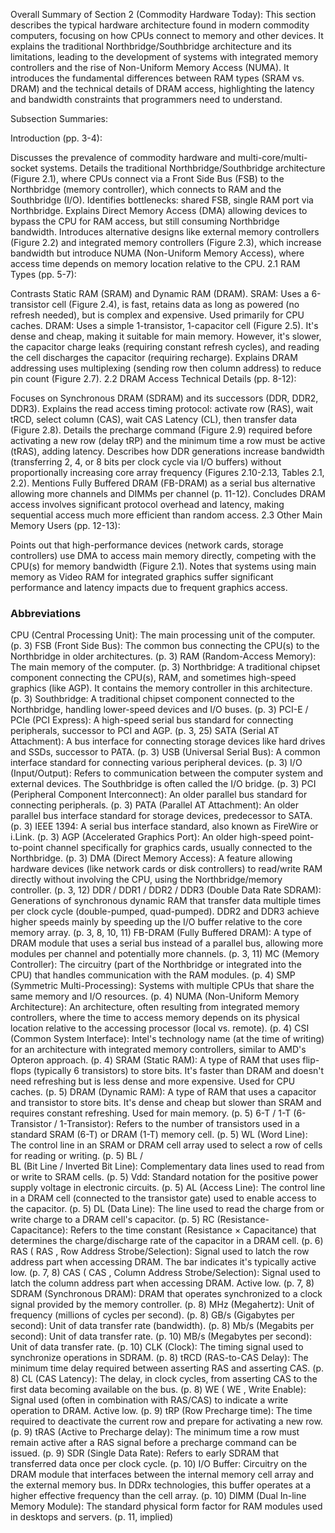 Overall Summary of Section 2 (Commodity Hardware Today):
This section describes the typical hardware architecture found in modern commodity computers, focusing on how CPUs connect to memory and other devices. It explains the traditional Northbridge/Southbridge architecture and its limitations, leading to the development of systems with integrated memory controllers and the rise of Non-Uniform Memory Access (NUMA). It introduces the fundamental differences between RAM types (SRAM vs. DRAM) and the technical details of DRAM access, highlighting the latency and bandwidth constraints that programmers need to understand.

Subsection Summaries:

Introduction (pp. 3-4):

Discusses the prevalence of commodity hardware and multi-core/multi-socket systems.
Details the traditional Northbridge/Southbridge architecture (Figure 2.1), where CPUs connect via a Front Side Bus (FSB) to the Northbridge (memory controller), which connects to RAM and the Southbridge (I/O).
Identifies bottlenecks: shared FSB, single RAM port via Northbridge.
Explains Direct Memory Access (DMA) allowing devices to bypass the CPU for RAM access, but still consuming Northbridge bandwidth.
Introduces alternative designs like external memory controllers (Figure 2.2) and integrated memory controllers (Figure 2.3), which increase bandwidth but introduce NUMA (Non-Uniform Memory Access), where access time depends on memory location relative to the CPU.
2.1 RAM Types (pp. 5-7):

Contrasts Static RAM (SRAM) and Dynamic RAM (DRAM).
SRAM: Uses a 6-transistor cell (Figure 2.4), is fast, retains data as long as powered (no refresh needed), but is complex and expensive. Used primarily for CPU caches.
DRAM: Uses a simple 1-transistor, 1-capacitor cell (Figure 2.5). It's dense and cheap, making it suitable for main memory. However, it's slower, the capacitor charge leaks (requiring constant refresh cycles), and reading the cell discharges the capacitor (requiring recharge).
Explains DRAM addressing uses multiplexing (sending row then column address) to reduce pin count (Figure 2.7).
2.2 DRAM Access Technical Details (pp. 8-12):

Focuses on Synchronous DRAM (SDRAM) and its successors (DDR, DDR2, DDR3).
Explains the read access timing protocol: activate row (RAS), wait tRCD, select column (CAS), wait CAS Latency (CL), then transfer data (Figure 2.8).
Details the precharge command (Figure 2.9) required before activating a new row (delay tRP) and the minimum time a row must be active (tRAS), adding latency.
Describes how DDR generations increase bandwidth (transferring 2, 4, or 8 bits per clock cycle via I/O buffers) without proportionally increasing core array frequency (Figures 2.10-2.13, Tables 2.1, 2.2).
Mentions Fully Buffered DRAM (FB-DRAM) as a serial bus alternative allowing more channels and DIMMs per channel (p. 11-12).
Concludes DRAM access involves significant protocol overhead and latency, making sequential access much more efficient than random access.
2.3 Other Main Memory Users (pp. 12-13):

Points out that high-performance devices (network cards, storage controllers) use DMA to access main memory directly, competing with the CPU(s) for memory bandwidth (Figure 2.1).
Notes that systems using main memory as Video RAM for integrated graphics suffer significant performance and latency impacts due to frequent graphics access.


### Abbreviations
CPU (Central Processing Unit): The main processing unit of the computer. (p. 3)
FSB (Front Side Bus): The common bus connecting the CPU(s) to the Northbridge in older architectures. (p. 3)
RAM (Random-Access Memory): The main memory of the computer. (p. 3)
Northbridge: A traditional chipset component connecting the CPU(s), RAM, and sometimes high-speed graphics (like AGP). It contains the memory controller in this architecture. (p. 3)
Southbridge: A traditional chipset component connected to the Northbridge, handling lower-speed devices and I/O buses. (p. 3)
PCI-E / PCIe (PCI Express): A high-speed serial bus standard for connecting peripherals, successor to PCI and AGP. (p. 3, 25)
SATA (Serial AT Attachment): A bus interface for connecting storage devices like hard drives and SSDs, successor to PATA. (p. 3)
USB (Universal Serial Bus): A common interface standard for connecting various peripheral devices. (p. 3)
I/O (Input/Output): Refers to communication between the computer system and external devices. The Southbridge is often called the I/O bridge. (p. 3)
PCI (Peripheral Component Interconnect): An older parallel bus standard for connecting peripherals. (p. 3)
PATA (Parallel AT Attachment): An older parallel bus interface standard for storage devices, predecessor to SATA. (p. 3)
IEEE 1394: A serial bus interface standard, also known as FireWire or i.Link. (p. 3)
AGP (Accelerated Graphics Port): An older high-speed point-to-point channel specifically for graphics cards, usually connected to the Northbridge. (p. 3)
DMA (Direct Memory Access): A feature allowing hardware devices (like network cards or disk controllers) to read/write RAM directly without involving the CPU, using the Northbridge/memory controller. (p. 3, 12)
DDR / DDR1 / DDR2 / DDR3 (Double Data Rate SDRAM): Generations of synchronous dynamic RAM that transfer data multiple times per clock cycle (double-pumped, quad-pumped). DDR2 and DDR3 achieve higher speeds mainly by speeding up the I/O buffer relative to the core memory array. (p. 3, 8, 10, 11)
FB-DRAM (Fully Buffered DRAM): A type of DRAM module that uses a serial bus instead of a parallel bus, allowing more modules per channel and potentially more channels. (p. 3, 11)
MC (Memory Controller): The circuitry (part of the Northbridge or integrated into the CPU) that handles communication with the RAM modules. (p. 4)
SMP (Symmetric Multi-Processing): Systems with multiple CPUs that share the same memory and I/O resources. (p. 4)
NUMA (Non-Uniform Memory Architecture): An architecture, often resulting from integrated memory controllers, where the time to access memory depends on its physical location relative to the accessing processor (local vs. remote). (p. 4)
CSI (Common System Interface): Intel's technology name (at the time of writing) for an architecture with integrated memory controllers, similar to AMD's Opteron approach. (p. 4)
SRAM (Static RAM): A type of RAM that uses flip-flops (typically 6 transistors) to store bits. It's faster than DRAM and doesn't need refreshing but is less dense and more expensive. Used for CPU caches. (p. 5)
DRAM (Dynamic RAM): A type of RAM that uses a capacitor and transistor to store bits. It's dense and cheap but slower than SRAM and requires constant refreshing. Used for main memory. (p. 5)
6-T / 1-T (6-Transistor / 1-Transistor): Refers to the number of transistors used in a standard SRAM (6-T) or DRAM (1-T) memory cell. (p. 5)
WL (Word Line): The control line in an SRAM or DRAM cell array used to select a row of cells for reading or writing. (p. 5)
BL /  
BL
  (Bit Line / Inverted Bit Line): Complementary data lines used to read from or write to SRAM cells. (p. 5)
Vdd: Standard notation for the positive power supply voltage in electronic circuits. (p. 5)
AL (Access Line): The control line in a DRAM cell (connected to the transistor gate) used to enable access to the capacitor. (p. 5)
DL (Data Line): The line used to read the charge from or write charge to a DRAM cell's capacitor. (p. 5)
RC (Resistance-Capacitance): Refers to the time constant (Resistance × Capacitance) that determines the charge/discharge rate of the capacitor in a DRAM cell. (p. 6)
RAS ( 
RAS
 , Row Address Strobe/Selection): Signal used to latch the row address part when accessing DRAM. The bar indicates it's typically active low. (p. 7, 8)
CAS ( 
CAS
 , Column Address Strobe/Selection): Signal used to latch the column address part when accessing DRAM. Active low. (p. 7, 8)
SDRAM (Synchronous DRAM): DRAM that operates synchronized to a clock signal provided by the memory controller. (p. 8)
MHz (Megahertz): Unit of frequency (millions of cycles per second). (p. 8)
GB/s (Gigabytes per second): Unit of data transfer rate (bandwidth). (p. 8)
Mb/s (Megabits per second): Unit of data transfer rate. (p. 10)
MB/s (Megabytes per second): Unit of data transfer rate. (p. 10)
CLK (Clock): The timing signal used to synchronize operations in SDRAM. (p. 8)
tRCD (RAS-to-CAS Delay): The minimum time delay required between asserting RAS and asserting CAS. (p. 8)
CL (CAS Latency): The delay, in clock cycles, from asserting CAS to the first data becoming available on the bus. (p. 8)
WE ( 
WE
 , Write Enable): Signal used (often in combination with RAS/CAS) to indicate a write operation to DRAM. Active low. (p. 9)
tRP (Row Precharge time): The time required to deactivate the current row and prepare for activating a new row. (p. 9)
tRAS (Active to Precharge delay): The minimum time a row must remain active after a RAS signal before a precharge command can be issued. (p. 9)
SDR (Single Data Rate): Refers to early SDRAM that transferred data once per clock cycle. (p. 10)
I/O Buffer: Circuitry on the DRAM module that interfaces between the internal memory cell array and the external memory bus. In DDRx technologies, this buffer operates at a higher effective frequency than the cell array. (p. 10)
DIMM (Dual In-line Memory Module): The standard physical form factor for RAM modules used in desktops and servers. (p. 11, implied)